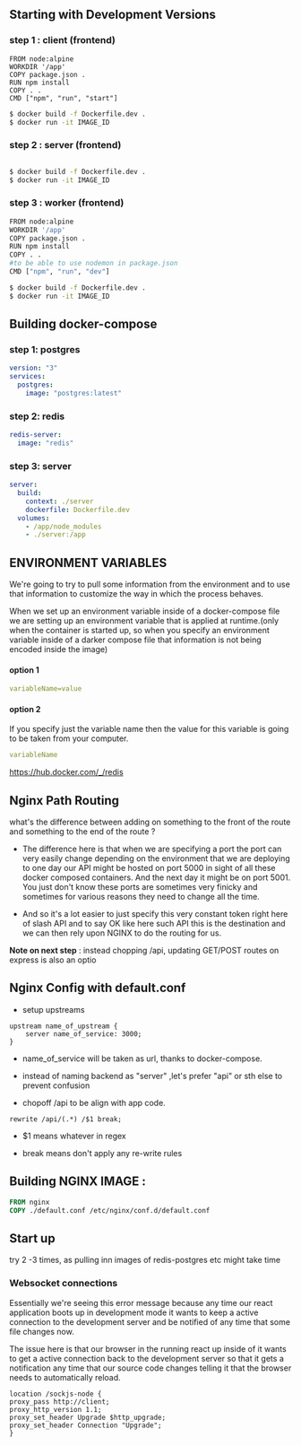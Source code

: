 ## Starting with Development Versions

### step 1 : client (frontend)

```Dockerfile.dev
FROM node:alpine
WORKDIR '/app'
COPY package.json .
RUN npm install
COPY . .
CMD ["npm", "run", "start"]

```

```bash
$ docker build -f Dockerfile.dev .
$ docker run -it IMAGE_ID

```

### step 2 : server (frontend)

```Dockerfile.dev

```

```bash
$ docker build -f Dockerfile.dev .
$ docker run -it IMAGE_ID

```

### step 3 : worker (frontend)

```bash
FROM node:alpine
WORKDIR '/app'
COPY package.json .
RUN npm install
COPY . .
#to be able to use nodemon in package.json
CMD ["npm", "run", "dev"]

```

```bash
$ docker build -f Dockerfile.dev .
$ docker run -it IMAGE_ID

```

## Building docker-compose

### step 1: postgres

```yml
version: "3"
services:
  postgres:
    image: "postgres:latest"
```

### step 2: redis

```yml
redis-server:
  image: "redis"
```

### step 3: server

```yml
server:
  build:
    context: ./server
    dockerfile: Dockerfile.dev
  volumes:
    - /app/node_modules
    - ./server:/app
```

## ENVIRONMENT VARIABLES

We're going to try to pull some information from the environment and to use that information to customize the way in which the process behaves.

When we set up an environment variable inside of a docker-compose file we are setting up an environment variable that is applied at runtime.(only when the container is started up, so when you specify an environment variable inside of a darker compose file that information is not
being encoded inside the image)

#### option 1

```yml
variableName=value
```

#### option 2

If you specify just the variable name then the value for this variable is going to be taken from your computer.

```yml
variableName
```

https://hub.docker.com/_/redis

## Nginx Path Routing

what's the difference between adding on something to the front of the route and something to the end of the route ?

- The difference here is that when we are specifying a port the port can very easily change depending on the environment that we are deploying to one day our API might be hosted on port 5000 in sight of all these docker composed containers. And the next day it might be on port 5001. You just don't know these ports are sometimes very finicky and sometimes for various reasons they need to change all the time.

- And so it's a lot easier to just specify this very constant token right here of slash API and to say OK like here such API this is the destination and we can then rely upon NGINX to do the routing for us.

**Note on next step** : instead chopping /api, updating GET/POST routes on express is also an optio

## Nginx Config with default.conf

- setup upstreams

```
upstream name_of_upstream {
    server name_of_service: 3000;
}
```

- name_of_service will be taken as url, thanks to docker-compose.

- instead of naming backend as "server" ,let's prefer "api" or sth else to prevent confusion

- chopoff /api to be align with app code.

```
rewrite /api/(.*) /$1 break;
```

- $1 means whatever in regex

- break means don't apply any re-write rules

## Building NGINX IMAGE :

```dockerfile
FROM nginx
COPY ./default.conf /etc/nginx/conf.d/default.conf
```

## Start up

try 2 -3 times, as pulling inn images of redis-postgres etc might take time

### Websocket connections

Essentially we're seeing this error message because any time our react application boots up in development mode it wants to keep a active connection to the development server and be notified of any time that some file changes now.

The issue here is that our browser in the running react up inside of it wants to get a active connection back to the development server so that it gets a notification any time that our source code changes telling it that the browser needs to automatically reload.

```
location /sockjs-node {
proxy_pass http://client;
proxy_http_version 1.1;
proxy_set_header Upgrade $http_upgrade;
proxy_set_header Connection "Upgrade";
}
```

